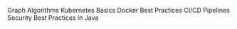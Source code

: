 Graph Algorithms
Kubernetes Basics
Docker Best Practices
CI/CD Pipelines
Security Best Practices in Java
